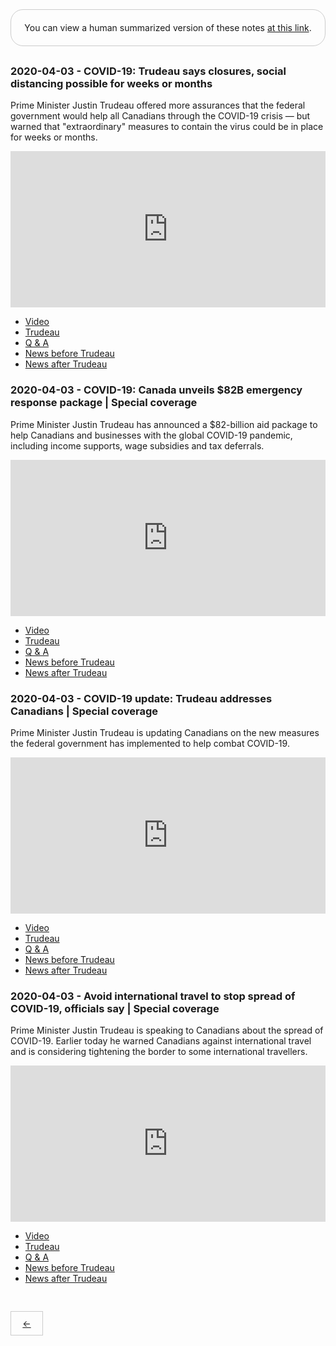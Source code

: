 <div style="border: 1px solid #ccc; padding: 20px; text-align: center; margin-bottom: 30px; border-radius: 20px;">
You can view a human summarized version of these notes <a href="https://www.notion.so/jnadeau/Covid-19-Canadian-PM-Trudeau-Summaries-9055578ceba94368a732b68904eae78f">at this link</a>.
</div>


### 2020-04-03 - COVID-19: Trudeau says closures, social distancing possible for weeks or months
Prime Minister Justin Trudeau offered more assurances that the federal government would help all Canadians through the COVID-19 crisis — but warned that "extraordinary" measures to contain the virus could be in place for weeks or months.

<iframe src="https://www.youtube.com/embed/0k8vvTTy5UA"
        allow="accelerometer; autoplay; encrypted-media; gyroscope; picture-in-picture" allowfullscreen=""
        style="width: 100%;" width="" height="250" frameborder="0"></iframe>

  - [Video](https://www.youtube.com/watch?v=0k8vvTTy5UA)
  - [Trudeau](./2020-04-03/0k8vvTTy5UA/trudeau.md)
  - [Q & A](./2020-04-03/0k8vvTTy5UA/q_a.md)
  - [News before Trudeau](./2020-04-03/0k8vvTTy5UA/pre_news.md)
  - [News after Trudeau](./2020-04-03/0k8vvTTy5UA/post_news.md)

### 2020-04-03 - COVID-19: Canada unveils $82B emergency response package | Special coverage
Prime Minister Justin Trudeau has announced a $82-billion aid package to help Canadians and businesses with the global COVID-19 pandemic, including income supports, wage subsidies and tax deferrals.

<iframe src="https://www.youtube.com/embed/AOCvtq_WVzo"
        allow="accelerometer; autoplay; encrypted-media; gyroscope; picture-in-picture" allowfullscreen=""
        style="width: 100%;" width="" height="250" frameborder="0"></iframe>

  - [Video](https://www.youtube.com/watch?v=AOCvtq_WVzo)
  - [Trudeau](./2020-04-03/AOCvtq_WVzo/trudeau.md)
  - [Q & A](./2020-04-03/AOCvtq_WVzo/q_a.md)
  - [News before Trudeau](./2020-04-03/AOCvtq_WVzo/pre_news.md)
  - [News after Trudeau](./2020-04-03/AOCvtq_WVzo/post_news.md)

### 2020-04-03 - COVID-19 update: Trudeau addresses Canadians | Special coverage
Prime Minister Justin Trudeau is updating Canadians on the new measures the federal government has implemented to help combat COVID-19.

<iframe src="https://www.youtube.com/embed/fuO4NB3AjzU"
        allow="accelerometer; autoplay; encrypted-media; gyroscope; picture-in-picture" allowfullscreen=""
        style="width: 100%;" width="" height="250" frameborder="0"></iframe>

  - [Video](https://www.youtube.com/watch?v=fuO4NB3AjzU)
  - [Trudeau](./2020-04-03/fuO4NB3AjzU/trudeau.md)
  - [Q & A](./2020-04-03/fuO4NB3AjzU/q_a.md)
  - [News before Trudeau](./2020-04-03/fuO4NB3AjzU/pre_news.md)
  - [News after Trudeau](./2020-04-03/fuO4NB3AjzU/post_news.md)

### 2020-04-03 - Avoid international travel to stop spread of COVID-19, officials say | Special coverage
Prime Minister Justin Trudeau is speaking to Canadians about the spread of COVID-19. Earlier today he warned Canadians against international travel and is considering tightening the border to some international travellers.

<iframe src="https://www.youtube.com/embed/JVMZC952AwE"
        allow="accelerometer; autoplay; encrypted-media; gyroscope; picture-in-picture" allowfullscreen=""
        style="width: 100%;" width="" height="250" frameborder="0"></iframe>

  - [Video](https://www.youtube.com/watch?v=JVMZC952AwE)
  - [Trudeau](./2020-04-03/JVMZC952AwE/trudeau.md)
  - [Q & A](./2020-04-03/JVMZC952AwE/q_a.md)
  - [News before Trudeau](./2020-04-03/JVMZC952AwE/pre_news.md)
  - [News after Trudeau](./2020-04-03/JVMZC952AwE/post_news.md)

<div style='border: 1px solid #ccc; display: inline-block; padding: 0; margin-top: 30px;'>
  <a style='display: inline-block; padding: 10px 0; width: 50px; text-align: center; ' href='./PAGE_3'>←</a>
</div>